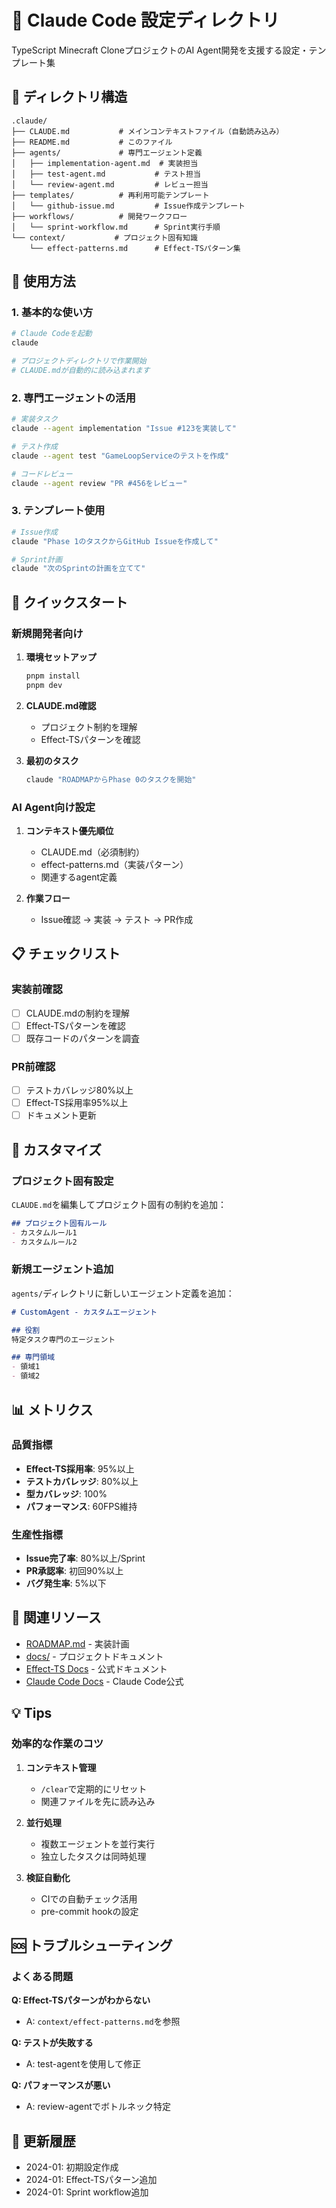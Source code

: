 # 🤖 Claude Code 設定ディレクトリ

TypeScript Minecraft CloneプロジェクトのAI Agent開発を支援する設定・テンプレート集

## 📁 ディレクトリ構造

```
.claude/
├── CLAUDE.md           # メインコンテキストファイル（自動読み込み）
├── README.md           # このファイル
├── agents/             # 専門エージェント定義
│   ├── implementation-agent.md  # 実装担当
│   ├── test-agent.md           # テスト担当
│   └── review-agent.md         # レビュー担当
├── templates/          # 再利用可能テンプレート
│   └── github-issue.md         # Issue作成テンプレート
├── workflows/          # 開発ワークフロー
│   └── sprint-workflow.md      # Sprint実行手順
└── context/           # プロジェクト固有知識
    └── effect-patterns.md      # Effect-TSパターン集
```

## 🎯 使用方法

### 1. 基本的な使い方

```bash
# Claude Codeを起動
claude

# プロジェクトディレクトリで作業開始
# CLAUDE.mdが自動的に読み込まれます
```

### 2. 専門エージェントの活用

```bash
# 実装タスク
claude --agent implementation "Issue #123を実装して"

# テスト作成
claude --agent test "GameLoopServiceのテストを作成"

# コードレビュー
claude --agent review "PR #456をレビュー"
```

### 3. テンプレート使用

```bash
# Issue作成
claude "Phase 1のタスクからGitHub Issueを作成して"

# Sprint計画
claude "次のSprintの計画を立てて"
```

## 🚀 クイックスタート

### 新規開発者向け

1. **環境セットアップ**
   ```bash
   pnpm install
   pnpm dev
   ```

2. **CLAUDE.md確認**
   - プロジェクト制約を理解
   - Effect-TSパターンを確認

3. **最初のタスク**
   ```bash
   claude "ROADMAPからPhase 0のタスクを開始"
   ```

### AI Agent向け設定

1. **コンテキスト優先順位**
   - CLAUDE.md（必須制約）
   - effect-patterns.md（実装パターン）
   - 関連するagent定義

2. **作業フロー**
   - Issue確認 → 実装 → テスト → PR作成

## 📋 チェックリスト

### 実装前確認
- [ ] CLAUDE.mdの制約を理解
- [ ] Effect-TSパターンを確認
- [ ] 既存コードのパターンを調査

### PR前確認
- [ ] テストカバレッジ80%以上
- [ ] Effect-TS採用率95%以上
- [ ] ドキュメント更新

## 🔧 カスタマイズ

### プロジェクト固有設定

`CLAUDE.md`を編集してプロジェクト固有の制約を追加：

```markdown
## プロジェクト固有ルール
- カスタムルール1
- カスタムルール2
```

### 新規エージェント追加

`agents/`ディレクトリに新しいエージェント定義を追加：

```markdown
# CustomAgent - カスタムエージェント

## 役割
特定タスク専門のエージェント

## 専門領域
- 領域1
- 領域2
```

## 📊 メトリクス

### 品質指標
- **Effect-TS採用率**: 95%以上
- **テストカバレッジ**: 80%以上
- **型カバレッジ**: 100%
- **パフォーマンス**: 60FPS維持

### 生産性指標
- **Issue完了率**: 80%以上/Sprint
- **PR承認率**: 初回90%以上
- **バグ発生率**: 5%以下

## 🔗 関連リソース

- [ROADMAP.md](../ROADMAP.md) - 実装計画
- [docs/](../docs/) - プロジェクトドキュメント
- [Effect-TS Docs](https://effect.website/) - 公式ドキュメント
- [Claude Code Docs](https://docs.anthropic.com/claude-code/) - Claude Code公式

## 💡 Tips

### 効率的な作業のコツ

1. **コンテキスト管理**
   - `/clear`で定期的にリセット
   - 関連ファイルを先に読み込み

2. **並行処理**
   - 複数エージェントを並行実行
   - 独立したタスクは同時処理

3. **検証自動化**
   - CIでの自動チェック活用
   - pre-commit hookの設定

## 🆘 トラブルシューティング

### よくある問題

**Q: Effect-TSパターンがわからない**
- A: `context/effect-patterns.md`を参照

**Q: テストが失敗する**
- A: test-agentを使用して修正

**Q: パフォーマンスが悪い**
- A: review-agentでボトルネック特定

## 📝 更新履歴

- 2024-01: 初期設定作成
- 2024-01: Effect-TSパターン追加
- 2024-01: Sprint workflow追加